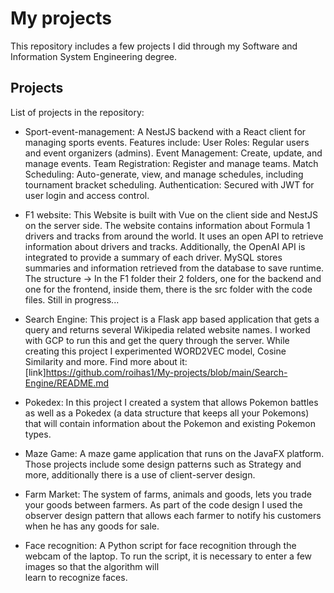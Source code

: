 # My projects
This repository includes a few projects I did through my Software and Information System Engineering degree.

## Projects
List of projects in the repository:

* Sport-event-management:
    A NestJS backend with a React client for managing sports events. Features include:
    User Roles: Regular users and event organizers (admins).
    Event Management: Create, update, and manage events.
    Team Registration: Register and manage teams.
    Match Scheduling: Auto-generate, view, and manage schedules, including tournament bracket scheduling.
    Authentication: Secured with JWT for user login and access control.
  
* F1 website:
    This Website is built with Vue on the client side and NestJS on the server side. The website contains information about Formula 1 drivers and tracks from around the world.
    It uses an open API to retrieve information about drivers and tracks.
    Additionally, the OpenAI API is integrated to provide a summary of each driver.
    MySQL stores summaries and information retrieved from the database to save runtime.
    The structure -> In the F1 folder their 2 folders, one for the backend and one for the frontend, inside them, there is the src folder with the code files.
    Still in progress...

* Search Engine: 
  This project is a Flask app based application that gets a query and returns several Wikipedia related website names.
  I worked with GCP to run this and get the query through the server.
  While creating this project I experimented WORD2VEC model, Cosine Similarity and more.
  Find more about it:[link]https://github.com/roihas1/My-projects/blob/main/Search-Engine/README.md

* Pokedex: 
  In this project I created a system that allows Pokemon battles as well as a Pokedex (a data structure that keeps all your Pokemons) that will contain information
  about the Pokemon and existing Pokemon types.
  
* Maze Game: 
  A maze game application that runs on the JavaFX platform. 
  Those projects include some design patterns such as Strategy and more, additionally there is a use of client-server design.
   
* Farm Market:
  The system of farms, animals and goods, lets you trade your goods between farmers.
  As part of the code design I used the observer design pattern that allows each farmer to notify his customers when he has any goods for sale.
  
* Face recognition:
  A Python script for face recognition through the webcam of the laptop. To run the script, it is necessary to enter a few images so that the algorithm will  
  learn to recognize faces.
  
 
